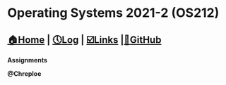 # Operating Systems 2021-2 (OS212)
## [:house:Home](index.md) | [:clock5:Log](https://chreploe.github.io/os212/TXT/mylog.txt) | [:ballot_box_with_check:Links](links.md) |[:diamond_shape_with_a_dot_inside:GitHub](https://github.com/Chreploe)

**Assignments**

**@Chreploe**
